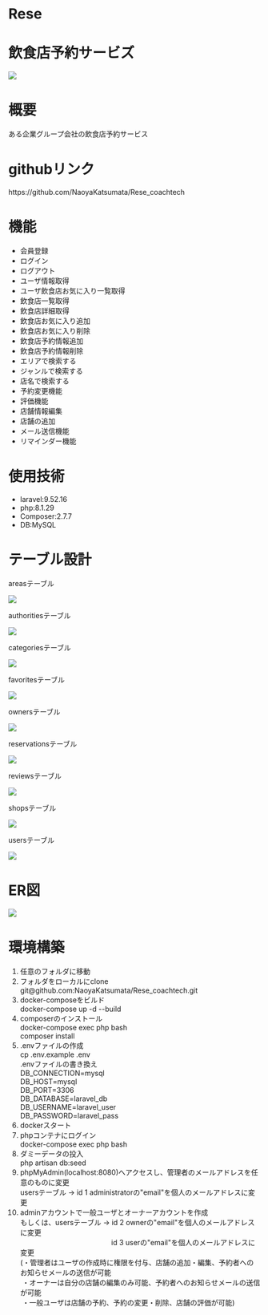 # Rese
<h1>飲食店予約サービズ</h1>
<img src="Rese.png">
<h1>概要</h1>
<p>ある企業グループ会社の飲食店予約サービス</p>
<h1>githubリンク</h1>
<p>https://github.com/NaoyaKatsumata/Rese_coachtech</p>
<h1>機能</h1>
<ul>
    <li>会員登録</li>
    <li>ログイン</li>
    <li>ログアウト</li>
    <li>ユーザ情報取得</li>
    <li>ユーザ飲食店お気に入り一覧取得</li>
    <li>飲食店一覧取得</li>
    <li>飲食店詳細取得</li>
    <li>飲食店お気に入り追加</li>
    <li>飲食店お気に入り削除</li>
    <li>飲食店予約情報追加</li>
    <li>飲食店予約情報削除</li>
    <li>エリアで検索する</li>
    <li>ジャンルで検索する</li>
    <li>店名で検索する</li>
    <li>予約変更機能</li>
    <li>評価機能</li>
    <li>店舗情報編集</li>
    <li>店舗の追加</li>
    <li>メール送信機能</li>
    <li>リマインダー機能</li>
</ul>
<h1>使用技術</h1>
<ul>
    <li>laravel:9.52.16</li>
    <li>php:8.1.29</li>
    <li>Composer:2.7.7</li>
    <li>DB:MySQL</li>
</ul>
<h1>テーブル設計</h1>
<p>areasテーブル</p>
<img src="areas.png">
<p>authoritiesテーブル</p>
<img src="authorities.png">
<p>categoriesテーブル</p>
<img src="categories.png">
<p>favoritesテーブル</p>
<img src="favorites.png">
<p>ownersテーブル</p>
<img src="owners.png">
<p>reservationsテーブル</p>
<img src="reservations.png">
<p>reviewsテーブル</p>
<img src="reviews.png">
<p>shopsテーブル</p>
<img src="shops.png">
<p>usersテーブル</p>
<img src="users.png">
<h1>ER図</h1>
<img src="Rese_ER.png">
<h1>環境構築</h1>
<ol>
    <li>任意のフォルダに移動</li>
    <li>
        フォルダをローカルにclone<br>
        git@github.com:NaoyaKatsumata/Rese_coachtech.git
    </li>
    <li>
        docker-composeをビルド<br>
        docker-compose up -d --build
    </li>
    <li>
        composerのインストール<br>
        docker-compose exec php bash<br>
        composer install
    </li>
    <li>
        .envファイルの作成<br>
        cp .env.example .env<br>
        .envファイルの書き換え<br>
        DB_CONNECTION=mysql<br>
        DB_HOST=mysql<br>
        DB_PORT=3306<br>
        DB_DATABASE=laravel_db<br>
        DB_USERNAME=laravel_user<br>
        DB_PASSWORD=laravel_pass<br>
    </li>
    <li>
        dockerスタート
    </li>
    <li>
        phpコンテナにログイン<br>
        docker-compose exec php bash
    </li>
    <li>
        ダミーデータの投入<br>
        php artisan db:seed
    </li>
    <li>
        phpMyAdmin(localhost:8080)へアクセスし、管理者のメールアドレスを任意のものに変更<br>
        usersテーブル -> id 1 administratorの"email"を個人のメールアドレスに変更
    </li>
    <li>
        adminアカウントで一般ユーザとオーナーアカウントを作成<br>
        もしくは、usersテーブル -> id 2 ownerの"email"を個人のメールアドレスに変更<br>
        &emsp;&emsp;&emsp;&emsp;&emsp;&emsp;&emsp;&emsp;&emsp;&emsp;&emsp;&emsp;&emsp;id 3 userの"email"を個人のメールアドレスに変更<br>
        (・管理者はユーザの作成時に権限を付与、店舗の追加・編集、予約者へのお知らせメールの送信が可能<br>
        &nbsp;・オーナーは自分の店舗の編集のみ可能、予約者へのお知らせメールの送信が可能<br>
        &nbsp;・一般ユーザは店舗の予約、予約の変更・削除、店舗の評価が可能)
    </li>
</ol>